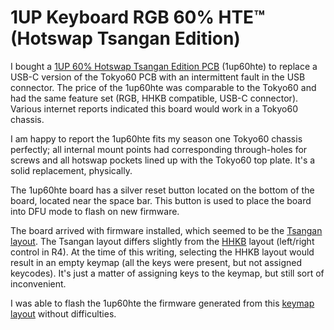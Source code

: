 # 1UP Keyboard RGB 60% HTE™ (Hotswap Tsangan Edition)

I bought a [1UP 60% Hotswap Tsangan Edition PCB][0] (1up60hte) to
replace a USB-C version of the Tokyo60 PCB with an intermittent fault
in the USB connector. The price of the 1up60hte was comparable to the
Tokyo60 and had the same feature set (RGB, HHKB compatible, USB-C
connector). Various internet reports indicated this board would work
in a Tokyo60 chassis.

I am happy to report the 1up60hte fits my season one Tokyo60 chassis
perfectly; all internal mount points had corresponding through-holes
for screws and all hotswap pockets lined up with the Tokyo60 top
plate. It's a solid replacement, physically. 

The 1up60hte board has a silver reset button located on the bottom
of the board, located near the space bar. This button is used to
place the board into DFU mode to flash on new firmware. 

The board arrived with firmware installed, which seemed to be the
[Tsangan layout][1]. The Tsangan layout differs slightly from the
[HHKB][2] layout (left/right control in R4). At the time of this
writing, selecting the HHKB layout would result in an empty keymap
(all the keys were present, but not assigned keycodes). It's just
a matter of assigning keys to the keymap, but still sort of inconvenient.

I was able to flash the 1up60hte the firmware generated from this
[keymap layout][3] without difficulties.


[0]: https://www.1upkeyboards.com/shop/controllers/1up-rgb-60-pcb-hte/
[1]: https://config.qmk.fm/#/1upkeyboards/1up60hte/LAYOUT_tsangan
[2]: https://config.qmk.fm/#/1upkeyboards/1up60hte/LAYOUT_60_hhkb
[3]: https://github.com/JnyJny/tokyo60_keymap/blob/master/firmware/1up60hte_keymap.json

